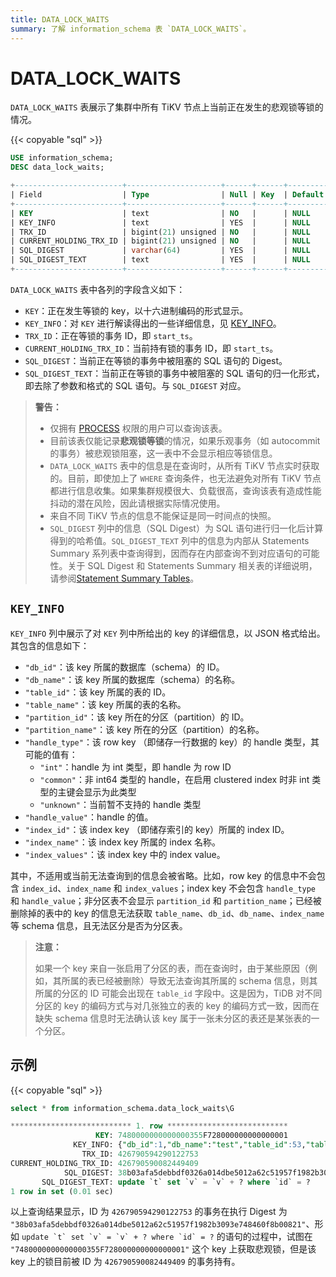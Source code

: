 ```yaml
---
title: DATA_LOCK_WAITS
summary: 了解 information_schema 表 `DATA_LOCK_WAITS`。
---
```


# DATA_LOCK_WAITS

`DATA_LOCK_WAITS` 表展示了集群中所有 TiKV 节点上当前正在发生的悲观锁等锁的情况。

{{< copyable "sql" >}}

```sql
USE information_schema;
DESC data_lock_waits;
```

```sql
+------------------------+---------------------+------+------+---------+-------+
| Field                  | Type                | Null | Key  | Default | Extra |
+------------------------+---------------------+------+------+---------+-------+
| KEY                    | text                | NO   |      | NULL    |       |
| KEY_INFO               | text                | YES  |      | NULL    |       |
| TRX_ID                 | bigint(21) unsigned | NO   |      | NULL    |       |
| CURRENT_HOLDING_TRX_ID | bigint(21) unsigned | NO   |      | NULL    |       |
| SQL_DIGEST             | varchar(64)         | YES  |      | NULL    |       |
| SQL_DIGEST_TEXT        | text                | YES  |      | NULL    |       |
+------------------------+---------------------+------+------+---------+-------+
```

`DATA_LOCK_WAITS` 表中各列的字段含义如下：

* `KEY`：正在发生等锁的 key，以十六进制编码的形式显示。
* `KEY_INFO`：对 `KEY` 进行解读得出的一些详细信息，见 [KEY_INFO](#key_info)。
* `TRX_ID`：正在等锁的事务 ID，即 `start_ts`。
* `CURRENT_HOLDING_TRX_ID`：当前持有锁的事务 ID，即 `start_ts`。
* `SQL_DIGEST`：当前正在等锁的事务中被阻塞的 SQL 语句的 Digest。
* `SQL_DIGEST_TEXT`：当前正在等锁的事务中被阻塞的 SQL 语句的归一化形式，即去除了参数和格式的 SQL 语句。与 `SQL_DIGEST` 对应。

> **警告：**
>
> * 仅拥有 [PROCESS](https://dev.mysql.com/doc/refman/8.0/en/privileges-provided.html#priv_process) 权限的用户可以查询该表。
> * 目前该表仅能记录**悲观锁等锁**的情况，如果乐观事务（如 autocommit 的事务）被悲观锁阻塞，这一表中不会显示相应等锁信息。 
> * `DATA_LOCK_WAITS` 表中的信息是在查询时，从所有 TiKV 节点实时获取的。目前，即使加上了 `WHERE` 查询条件，也无法避免对所有 TiKV 节点都进行信息收集。如果集群规模很大、负载很高，查询该表有造成性能抖动的潜在风险，因此请根据实际情况使用。
> * 来自不同 TiKV 节点的信息不能保证是同一时间点的快照。
> * `SQL_DIGEST` 列中的信息（SQL Digest）为 SQL 语句进行归一化后计算得到的哈希值。`SQL_DIGEST_TEXT` 列中的信息为内部从 Statements Summary 系列表中查询得到，因而存在内部查询不到对应语句的可能性。关于 SQL Digest 和 Statements Summary 相关表的详细说明，请参阅[Statement Summary Tables](/statement-summary-tables.md)。

## `KEY_INFO`

`KEY_INFO` 列中展示了对 `KEY` 列中所给出的 key 的详细信息，以 JSON 格式给出。其包含的信息如下：

* `"db_id"`：该 key 所属的数据库（schema）的 ID。
* `"db_name"`：该 key 所属的数据库（schema）的名称。
* `"table_id"`：该 key 所属的表的 ID。
* `"table_name"`：该 key 所属的表的名称。
* `"partition_id"`：该 key 所在的分区（partition）的 ID。
* `"partition_name"`：该 key 所在的分区（partition）的名称。
* `"handle_type"`：该 row key （即储存一行数据的 key）的 handle 类型，其可能的值有：
    * `"int"`：handle 为 int 类型，即 handle 为 row ID
    * `"common"`：非 int64 类型的 handle，在启用 clustered index 时非 int 类型的主键会显示为此类型
    * `"unknown"`：当前暂不支持的 handle 类型
* `"handle_value"`：handle 的值。
* `"index_id"`：该 index key （即储存索引的 key）所属的 index ID。
* `"index_name"`：该 index key 所属的 index 名称。
* `"index_values"`：该 index key 中的 index value。

其中，不适用或当前无法查询到的信息会被省略。比如，row key 的信息中不会包含 `index_id`、`index_name` 和 `index_values`；index key 不会包含 `handle_type` 和 `handle_value`；非分区表不会显示 `partition_id` 和 `partition_name`；已经被删除掉的表中的 key 的信息无法获取 `table_name`、`db_id`、`db_name`、`index_name` 等 schema 信息，且无法区分是否为分区表。

> **注意：**
>
> 如果一个 key 来自一张启用了分区的表，而在查询时，由于某些原因（例如，其所属的表已经被删除）导致无法查询其所属的 schema 信息，则其所属的分区的 ID 可能会出现在 `table_id` 字段中。这是因为，TiDB 对不同分区的 key 的编码方式与对几张独立的表的 key 的编码方式一致，因而在缺失 schema 信息时无法确认该 key 属于一张未分区的表还是某张表的一个分区。

## 示例

{{< copyable "sql" >}}

```sql
select * from information_schema.data_lock_waits\G
```

```sql
*************************** 1. row ***************************
                   KEY: 7480000000000000355F728000000000000001
              KEY_INFO: {"db_id":1,"db_name":"test","table_id":53,"table_name":"t","handle_type":"int","handle_value":"1"}
                TRX_ID: 426790594290122753
CURRENT_HOLDING_TRX_ID: 426790590082449409
            SQL_DIGEST: 38b03afa5debbdf0326a014dbe5012a62c51957f1982b3093e748460f8b00821
       SQL_DIGEST_TEXT: update `t` set `v` = `v` + ? where `id` = ?
1 row in set (0.01 sec)
```

以上查询结果显示，ID 为 `426790594290122753` 的事务在执行 Digest 为 `"38b03afa5debbdf0326a014dbe5012a62c51957f1982b3093e748460f8b00821"`、形如 ``update `t` set `v` = `v` + ? where `id` = ?`` 的语句的过程中，试图在 `"7480000000000000355F728000000000000001"` 这个 key 上获取悲观锁，但是该 key 上的锁目前被 ID 为 `426790590082449409` 的事务持有。

